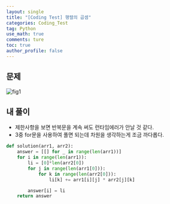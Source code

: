 ```yaml
---
layout: single
title: "[Coding Test] 행렬의 곱셈"
categories: Coding_Test
tag: Python
use_math: true
comments: ture
toc: true
author_profile: false
---
```


## 문제 
![fig1]({{site.url}}/images/2023-06-26-ct1/문제설명.png)

## 내 풀이
* 제한사항을 보면 반복문을 계속 써도 런타임에러가 안날 것 같다.
* 3중 for문을 사용하여 풀면 되는데 차원을 생각하는게 조금 까다롭다.


```python
def solution(arr1, arr2):
    answer = [[] for _ in range(len(arr1))]
    for i in range(len(arr1)):
        li = [0]*len(arr2[0])
        for j in range(len(arr1[0])):
            for k in range(len(arr2[0])):
                li[k] += arr1[i][j] * arr2[j][k]

        answer[i] = li
    return answer
```